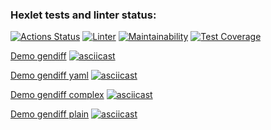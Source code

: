 ### Hexlet tests and linter status:
[![Actions Status](https://github.com/ponomnick/frontend-project-lvl2/workflows/hexlet-check/badge.svg)](https://github.com/ponomnick/frontend-project-lvl2/actions)
[![Linter](https://github.com/ponomnick/frontend-project-lvl2/actions/workflows/linter.yml/badge.svg)](https://github.com/ponomnick/frontend-project-lvl2/actions/workflows/linter.yml)
[![Maintainability](https://api.codeclimate.com/v1/badges/bff04a08111bc27a30a2/maintainability)](https://codeclimate.com/github/ponomnick/frontend-project-lvl2/maintainability)
[![Test Coverage](https://api.codeclimate.com/v1/badges/bff04a08111bc27a30a2/test_coverage)](https://codeclimate.com/github/ponomnick/frontend-project-lvl2/test_coverage)


[Demo gendiff](https://asciinema.org/a/497266)
[![asciicast](https://asciinema.org/a/497266.svg)](https://asciinema.org/a/497266)

[Demo gendiff yaml](https://asciinema.org/a/497847)
[![asciicast](https://asciinema.org/a/497847.svg)](https://asciinema.org/a/497847)

[Demo gendiff complex](https://asciinema.org/a/499969)
[![asciicast](https://asciinema.org/a/499969.svg)](https://asciinema.org/a/499969)

[Demo gendiff plain](https://asciinema.org/a/500954)
[![asciicast](https://asciinema.org/a/500954.svg)](https://asciinema.org/a/500954)

